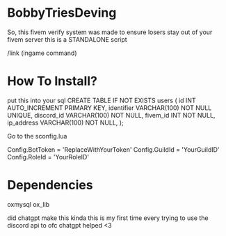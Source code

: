 # BobbyTriesDeving


So, this fivem verify system was made to ensure losers stay out of your fivem server this is a STANDALONE script

/link (ingame command)

# How To Install?

put this into your sql
CREATE TABLE IF NOT EXISTS users (
    id INT AUTO_INCREMENT PRIMARY KEY,
    identifier VARCHAR(100) NOT NULL UNIQUE,
    discord_id VARCHAR(100) NOT NULL,
    fivem_id INT NOT NULL,
    ip_address VARCHAR(100) NOT NULL,
);



 
Go to the sconfig.lua

Config.BotToken = 'ReplaceWithYourToken'
Config.GuildId = 'YourGuildID'
Config.RoleId = 'YourRoleID'



 
 
# Dependencies 
oxmysql
ox_lib


 
 
 did chatgpt make this kinda this is my first time every trying to use the discord api to ofc chatgpt helped <3
